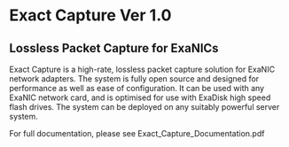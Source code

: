 # Exact Capture Ver 1.0
## Lossless Packet Capture for ExaNICs

Exact Capture is a high-rate, lossless packet capture solution for ExaNIC network adapters. 
The system is fully open source and designed for performance as well as ease of configuration. 
It can be used with any ExaNIC network card, and is optimised for use with ExaDisk high speed flash drives. 
The system can be deployed on any suitably powerful server system. 

For full documentation, please see Exact_Capture_Documentation.pdf


